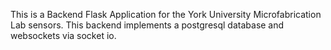 This is a Backend Flask Application for the York University Microfabrication Lab sensors. This backend implements a postgresql database and websockets via socket io.
